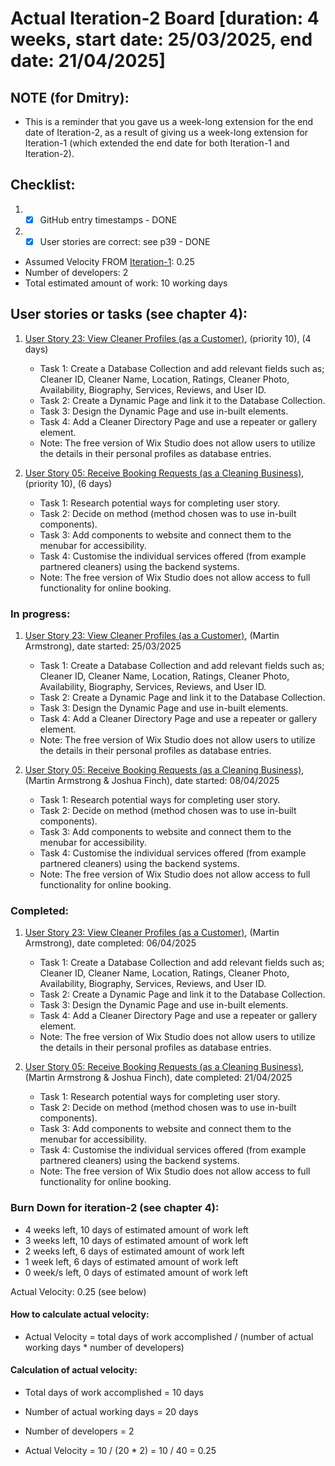 # Actual Iteration-2 Board [duration: 4 weeks, start date: 25/03/2025, end date: 21/04/2025]

## NOTE (for Dmitry):
* This is a reminder that you gave us a week-long extension for the end date of Iteration-2, as a result of giving us a
week-long extension for Iteration-1 (which extended the end date for both Iteration-1 and Iteration-2).

## Checklist: 
1. - [x] GitHub entry timestamps - DONE
2. - [x] User stories are correct: see p39 - DONE

* Assumed Velocity FROM [Iteration-1](./iteration_1.md): 0.25
* Number of developers: 2
* Total estimated amount of work: 10 working days

## User stories or tasks (see chapter 4):
1. [User Story 23: View Cleaner Profiles (as a Customer)](./user_stories/user_story_23.md), (priority 10), (4 days)
   * Task 1: Create a Database Collection and add relevant fields such as;
   Cleaner ID, Cleaner Name, Location, Ratings, Cleaner Photo, Availability, Biography, Services, Reviews, and User ID.
   * Task 2: Create a Dynamic Page and link it to the Database Collection.
   * Task 3: Design the Dynamic Page and use in-built elements.
   * Task 4: Add a Cleaner Directory Page and use a repeater or gallery element.
   * Note: The free version of Wix Studio does not allow users to utilize the details in their personal profiles as database entries.


2. [User Story 05: Receive Booking Requests (as a Cleaning Business)](./user_stories/user_story_05.md), (priority 10), (6 days)
   * Task 1: Research potential ways for completing user story.
   * Task 2: Decide on method (method chosen was to use in-built components).
   * Task 3: Add components to website and connect them to the menubar for accessibility.
   * Task 4: Customise the individual services offered (from example partnered cleaners) using the backend systems.
   * Note: The free version of Wix Studio does not allow access to full functionality for online booking.


### In progress:
1. [User Story 23: View Cleaner Profiles (as a Customer)](./user_stories/user_story_23.md), (Martin Armstrong), date started: 25/03/2025
   * Task 1: Create a Database Collection and add relevant fields such as;
   Cleaner ID, Cleaner Name, Location, Ratings, Cleaner Photo, Availability, Biography, Services, Reviews, and User ID.
   * Task 2: Create a Dynamic Page and link it to the Database Collection.
   * Task 3: Design the Dynamic Page and use in-built elements.
   * Task 4: Add a Cleaner Directory Page and use a repeater or gallery element.
   * Note: The free version of Wix Studio does not allow users to utilize the details in their personal profiles as database entries.


2. [User Story 05: Receive Booking Requests (as a Cleaning Business)](./user_stories/user_story_05.md), (Martin Armstrong & Joshua Finch), date started: 08/04/2025
   * Task 1: Research potential ways for completing user story.
   * Task 2: Decide on method (method chosen was to use in-built components).
   * Task 3: Add components to website and connect them to the menubar for accessibility.
   * Task 4: Customise the individual services offered (from example partnered cleaners) using the backend systems.
   * Note: The free version of Wix Studio does not allow access to full functionality for online booking.


### Completed:
1. [User Story 23: View Cleaner Profiles (as a Customer)](./user_stories/user_story_23.md), (Martin Armstrong), date completed: 06/04/2025
   * Task 1: Create a Database Collection and add relevant fields such as;
   Cleaner ID, Cleaner Name, Location, Ratings, Cleaner Photo, Availability, Biography, Services, Reviews, and User ID.
   * Task 2: Create a Dynamic Page and link it to the Database Collection.
   * Task 3: Design the Dynamic Page and use in-built elements.
   * Task 4: Add a Cleaner Directory Page and use a repeater or gallery element.
   * Note: The free version of Wix Studio does not allow users to utilize the details in their personal profiles as database entries.


2. [User Story 05: Receive Booking Requests (as a Cleaning Business)](./user_stories/user_story_05.md), (Martin Armstrong & Joshua Finch), date completed: 21/04/2025
   * Task 1: Research potential ways for completing user story.
   * Task 2: Decide on method (method chosen was to use in-built components).
   * Task 3: Add components to website and connect them to the menubar for accessibility.
   * Task 4: Customise the individual services offered (from example partnered cleaners) using the backend systems.
   * Note: The free version of Wix Studio does not allow access to full functionality for online booking.


### Burn Down for iteration-2 (see chapter 4):
* 4 weeks left, 10 days of estimated amount of work left
* 3 weeks left, 10 days of estimated amount of work left
* 2 weeks left, 6 days of estimated amount of work left
* 1 week left, 6 days of estimated amount of work left
* 0 week/s left, 0 days of estimated amount of work left

Actual Velocity: 0.25 (see below)

#### How to calculate actual velocity:
* Actual Velocity = total days of work accomplished / (number of actual working days * number of developers)

#### Calculation of actual velocity:
* Total days of work accomplished = 10 days
* Number of actual working days = 20 days
* Number of developers = 2


* Actual Velocity = 10 / (20 * 2) = 10 / 40 = 0.25
